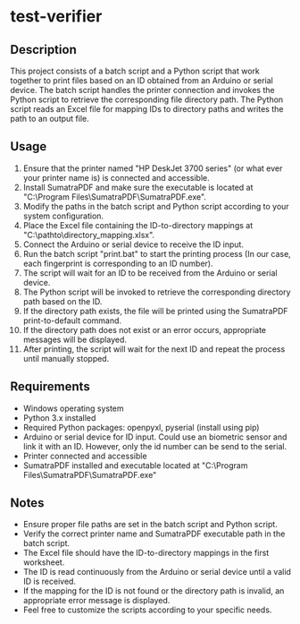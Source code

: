 # test-verifier

## Description
This project consists of a batch script and a Python script that work together to print files based on an ID obtained from an Arduino or serial device. The batch script handles the printer connection and invokes the Python script to retrieve the corresponding file directory path. The Python script reads an Excel file for mapping IDs to directory paths and writes the path to an output file.

## Usage
1. Ensure that the printer named "HP DeskJet 3700 series" (or what ever your printer name is) is connected and accessible.
2. Install SumatraPDF and make sure the executable is located at "C:\Program Files\SumatraPDF\SumatraPDF.exe".
3. Modify the paths in the batch script and Python script according to your system configuration.
4. Place the Excel file containing the ID-to-directory mappings at "C:\pathto\directory_mapping.xlsx".
5. Connect the Arduino or serial device to receive the ID input.
6. Run the batch script "print.bat" to start the printing process (In our case, each fingerprint is corresponding to an ID number).
7. The script will wait for an ID to be received from the Arduino or serial device.
8. The Python script will be invoked to retrieve the corresponding directory path based on the ID.
9. If the directory path exists, the file will be printed using the SumatraPDF print-to-default command.
10. If the directory path does not exist or an error occurs, appropriate messages will be displayed.
11. After printing, the script will wait for the next ID and repeat the process until manually stopped.

## Requirements
- Windows operating system
- Python 3.x installed
- Required Python packages: openpyxl, pyserial (install using pip)
- Arduino or serial device for ID input. Could use an biometric sensor and link it with an ID. However, only the id number can be send to the serial.
- Printer connected and accessible
- SumatraPDF installed and executable located at "C:\Program Files\SumatraPDF\SumatraPDF.exe"

## Notes
- Ensure proper file paths are set in the batch script and Python script.
- Verify the correct printer name and SumatraPDF executable path in the batch script.
- The Excel file should have the ID-to-directory mappings in the first worksheet.
- The ID is read continuously from the Arduino or serial device until a valid ID is received.
- If the mapping for the ID is not found or the directory path is invalid, an appropriate error message is displayed.
- Feel free to customize the scripts according to your specific needs.

